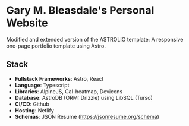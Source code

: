 # Gary M. Bleasdale's Personal Website

Modified and extended version of the ASTROLIO template: A responsive one-page portfolio template using Astro.

## Stack
- **Fullstack Frameworks**: Astro, React
- **Language**: Typescript
- **Libraries**: AlpineJS, Cal-heatmap, Devicons
- **Database**: AstroDB (ORM: Drizzle) using LibSQL (Turso)
- **CI/CD**: Github
- **Hosting**: Netlify
- **Schemas**: JSON Resume (https://jsonresume.org/schema)